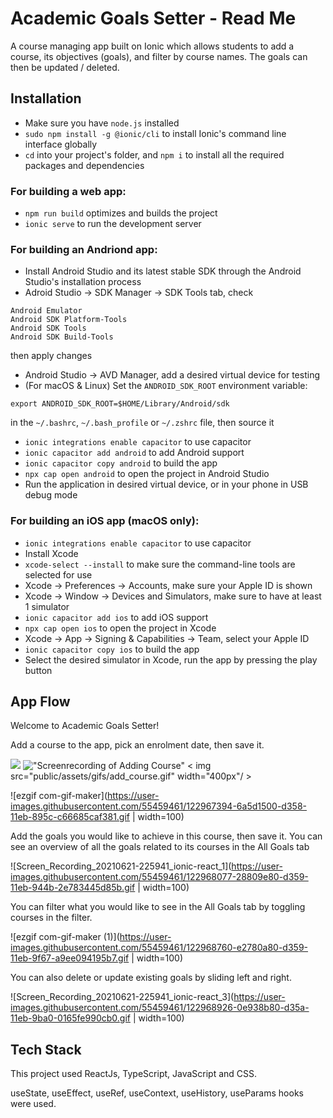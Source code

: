 # Academic Goals Setter - Read Me

A course managing app built on Ionic which allows students to add a course, its objectives (goals), and filter by course names. The goals can then be updated / deleted. 

## Installation

* Make sure you have `node.js` installed
* `sudo npm install -g @ionic/cli` to install Ionic's command line interface globally
* `cd` into your project's folder, and `npm i` to install all the required packages and dependencies

### For building a web app: 

* `npm run build` optimizes and builds the project
* `ionic serve` to run the development server

### For building an Andriond app:

* Install Android Studio and its latest stable SDK through the Android Studio's installation process
* Adroid Studio -> SDK Manager -> SDK Tools tab, check  

`Android Emulator`  
`Android SDK Platform-Tools`  
`Android SDK Tools`  
`Android SDK Build-Tools`  

then apply changes
* Android Studio -> AVD Manager, add a desired virtual device for testing
* (For macOS & Linux) Set the `ANDROID_SDK_ROOT` environment variable:  

`export ANDROID_SDK_ROOT=$HOME/Library/Android/sdk`  

in the `~/.bashrc`, `~/.bash_profile` or `~/.zshrc` file, then source it
* `ionic integrations enable capacitor` to use capacitor
* `ionic capacitor add android` to add Android support
* `ionic capacitor copy android` to build the app
* `npx cap open android` to open the project in Android Studio
* Run the application in desired virtual device, or in your phone in USB debug mode

### For building an iOS app (macOS only): 

* `ionic integrations enable capacitor` to use capacitor
* Install Xcode
* `xcode-select --install` to make sure the command-line tools are selected for use
* Xcode -> Preferences -> Accounts, make sure your Apple ID is shown
* Xcode -> Window -> Devices and Simulators, make sure to have at least 1 simulator
* `ionic capacitor add ios` to add iOS support
* `npx cap open ios` to open the project in Xcode
* Xcode -> App -> Signing & Capabilities -> Team, select your Apple ID
* `ionic capacitor copy ios` to build the app
* Select the desired simulator in Xcode, run the app by pressing the play button

## App Flow

Welcome to Academic Goals Setter! 

Add a course to the app, pick an enrolment date, then save it. 

![](public/assets/gifs/add_course.gif)
!["Screenrecording of Adding Course"](https://github.com/aseenontv1027/Academic_Goals_Setter/blob/master/public/assets/gifs/add_course.gif?raw=true)
< img src="public/assets/gifs/add_course.gif" width="400px"/ >

![ezgif com-gif-maker](https://user-images.githubusercontent.com/55459461/122967394-6a5d1500-d358-11eb-895c-c66685caf381.gif | width=100)

Add the goals you would like to achieve in this course, then save it. You can see an overview of all the goals related to its courses in the All Goals tab

![Screen_Recording_20210621-225941_ionic-react_1](https://user-images.githubusercontent.com/55459461/122968077-28809e80-d359-11eb-944b-2e783445d85b.gif | width=100)

You can filter what you would like to see in the All Goals tab by toggling courses in the filter. 

![ezgif com-gif-maker (1)](https://user-images.githubusercontent.com/55459461/122968760-e2780a80-d359-11eb-9f67-a9ee094195b7.gif | width=100)

You can also delete or update existing goals by sliding left and right. 

![Screen_Recording_20210621-225941_ionic-react_3](https://user-images.githubusercontent.com/55459461/122968926-0e938b80-d35a-11eb-9ba0-0165fe990cb0.gif | width=100)

## Tech Stack
This project used ReactJs, TypeScript, JavaScript and CSS. 

useState, useEffect, useRef, useContext, useHistory, useParams hooks were used. 
